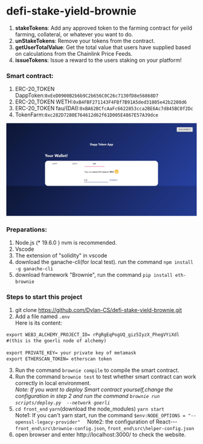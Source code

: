 # defi-stake-yield-brownie

1. **stakeTokens**: Add any approved token to the farming contract for yeild farming, collateral, or whatever you want to do.
2. **unStakeTokens**: Remove your tokens from the contract.
3. **getUserTotalValue**: Get the total value that users have supplied based on calculations from the Chainlink Price Feeds.
4. **issueTokens**: Issue a reward to the users staking on your platform!

### Smart contract:

1. ERC-20_TOKEN DappToken:`0xEeD0900B2b6b9C2b656C0C26c7130fD8e56868D7`
2. ERC-20_TOKEN WETH:`0xB4FBF271143F4FBf7B91A5ded31805e42b2208d6`
3. ERC-20_TOKEN fau/(DAI):`0xBA62BCfcAaFc6622853cca2BE6Ac7d845BC0f2Dc`
4. TokenFarm:`0xc282D7280E764612d62f61D005E4867E57A39dce`

![image](https://github.com/Dylan-CS/defi-stake-yield-brownie/blob/main/IMGS/20230214174448.jpg)

### Preparations:

1. Node.js (* 19.6.0 ) nvm is recommended.
2. Vscode
3. The extension of "solidity" in vscode
4. download the ganache-cli(for local test). run the command `npm install -g ganache-cli`
5. download framework "Brownie", run the command `pip install eth-brownie`

### Steps to start this project 

1. git clone https://github.com/Dylan-CS/defi-stake-yield-brownie.git
2. Add a file named `.env`  
   Here is its content: 

```shell
export WEB3_ALCHEMY_PROJECT_ID= rPgRgEqPogUQ_giz5IyzX_PhegVYiXdl
#(this is the goerli node of alchemy)

export PRIVATE_KEY= your private key of metamask  
export ETHERSCAN_TOKEN= etherscan token
```

3. Run the command `brownie compile` to compile the smart contract.
4. Run the command `brownie test` to test whether smart contract can work correctly in local environment.  
   *Note: If you want to deploy Smart contract yourself,change the configuration in step 2 and run the command `brownie run scripts/deploy.py  --network goerli`*
5. `cd front_end` `yarn`(download the node_modules) `yarn start`  
   Note1: If you can't yarn start, run the command `$env:NODE_OPTIONS = "--openssl-legacy-provider"  `
   Note2: the configuration of React---`front_end\src\brownie-config.json`, `front_end\src\helper-config.json` 
6. open browser and enter http://localhost:3000/ to check the website.
